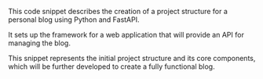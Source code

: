 This code snippet describes the creation of a project structure for a personal blog using Python and FastAPI. 

It sets up the framework for a web application that will provide an API for managing the blog.

This snippet represents the initial project structure and its core components, 
which will be further developed to create a fully functional blog.

